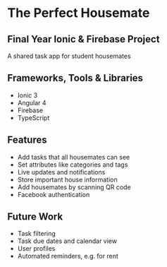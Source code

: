 # The Perfect Housemate
## Final Year Ionic & Firebase Project
A shared task app for student housemates
## Frameworks, Tools & Libraries
- Ionic 3
- Angular 4
- Firebase
- TypeScript
## Features
- Add tasks that all housemates can see
- Set attributes like categories and tags
- Live updates and notifications
- Store important house information
- Add housemates by scanning QR code
- Facebook authentication
## Future Work
- Task filtering
- Task due dates and calendar view
- User profiles
- Automated reminders, e.g. for rent
